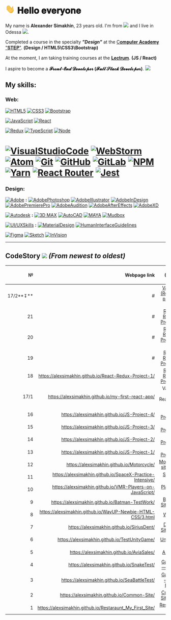 # <img src="https://raw.githubusercontent.com/ABSphreak/ABSphreak/master/gifs/Hi.gif" width="30px"> 𝐇𝐞𝐥𝐥𝐨 𝐞𝐯𝐞𝐫𝐲𝐨𝐧𝐞 </h1>

My name is 𝐀𝐥𝐞𝐱𝐚𝐧𝐝𝐞𝐫 𝐒𝐢𝐦𝐚𝐤𝐡𝐢𝐧, 23 years old. I'm from  <img src="https://upload.wikimedia.org/wikipedia/commons/d/d2/Flag_of_Ukraine.png" width="25px">  and I live in Odessa <img src="https://upload.wikimedia.org/wikipedia/commons/f/fe/Odessa-logo.gif" width="20px">. </br>

Completed a course in the specialty ___"Design"___ at the [С𝐨𝐦𝐩𝐮𝐭𝐞𝐫 𝐀𝐜𝐚𝐝𝐞𝐦𝐲 "𝐒𝐓𝐄𝐏"](https://itstep.org/en). __(Design / HTML5\CSS3\Bootstrap)__

At the moment, I am taking training courses at the [𝐋𝐞𝐜𝐭𝐫𝐮𝐦](https://lectrum.io/). __(JS / React)__

I aspire to become a **𝓕𝓻𝓸𝓷𝓽-𝓔𝓷𝓭 𝓓𝓮𝓿𝓮𝓵𝓸𝓹𝓮𝓻 (𝓕𝓾𝓵𝓵 𝓢𝓽𝓪𝓬𝓴 𝓓𝓮𝓿𝓮𝓵𝓸𝓹𝓮𝓻)**. <img src="https://camo.githubusercontent.com/41f5aa64e0930a781b0962898b4aff4db06f9560/68747470733a2f2f63646e2e7261776769742e636f6d2f7368616e6e6f6e6d6f656c6c65722f66726f6e742d656e642d6c6f676f2f6d61737465722f6578706f7274732f66726f6e742d656e642d6c6f676f2d636f6c6f722e737667" width="40px">

## My skills:

### Web:

[![HTML5](https://img.shields.io/badge/-HTML5-E34F26?style=for-the-badge&logo=html5&logoColor=white)](https://github.com/AlexSimakhin)
[![CSS3](https://img.shields.io/badge/-CSS3-1572B6?style=for-the-badge&logo=css3)](https://github.com/AlexSimakhin) 
[![Bootstrap](https://img.shields.io/badge/-Bootstrap-563D7C?style=for-the-badge&logo=bootstrap)](https://github.com/AlexSimakhin)

[![JavaScript](https://img.shields.io/badge/JavaScript-363534?style=for-the-badge&logo=javascript&logoColor=F7DF1E)](https://github.com/AlexSimakhin)
[![React](https://img.shields.io/badge/React-363534?style=for-the-badge&logo=react)](https://github.com/AlexSimakhin)

[![Redux](https://img.shields.io/badge/Redux-764ABC?style=for-the-badge&logo=redux)](https://github.com/AlexSimakhin)
[![TypeScript](https://img.shields.io/badge/TypeScript-000000?style=for-the-badge&logo=typescript)](https://github.com/AlexSimakhin)
[![Node](https://img.shields.io/badge/Node_basic_lvl-339933?style=for-the-badge&logo=node-dot-js)](https://github.com/AlexSimakhin)

[![VisualStudioCode](https://img.shields.io/badge/-VisualStudioCode-2885C8?style=for-the-badge&logo=visual-studio-code)](https://github.com/AlexSimakhin) 
[![WebStorm](https://img.shields.io/badge/-WebStorm-000000?style=for-the-badge&logo=webstorm)](https://github.com/AlexSimakhin) 
[![Atom](https://img.shields.io/badge/-Atom-66595C?style=for-the-badge&logo=atom)](https://github.com/AlexSimakhin) 
[![Git](https://img.shields.io/badge/-Git-333231?style=for-the-badge&logo=git)](https://github.com/AlexSimakhin) 
[![GitHub](https://img.shields.io/badge/-GitHub-333231?style=for-the-badge&logo=github)](https://github.com/AlexSimakhin)
[![GitLab](https://img.shields.io/badge/-GitLab-333231?style=for-the-badge&logo=gitlab)](https://github.com/AlexSimakhin)
[![NPM](https://img.shields.io/badge/-NPM-CB3837?style=for-the-badge&logo=npm)](https://github.com/AlexSimakhin)
[![Yarn](https://img.shields.io/badge/-Yarn-2C8EBB?style=for-the-badge&logo=yarn&logoColor=FFFFFF)](https://github.com/AlexSimakhin)
[![React Router](https://img.shields.io/badge/-React_Router-CA4245?style=for-the-badge&logo=react-router&logoColor=FFFFFF)](https://github.com/AlexSimakhin)
[![Jest](https://img.shields.io/badge/-Jest-C21325?style=for-the-badge&logo=jest&logoColor=FFFFFF)](https://github.com/AlexSimakhin)
===

### Design:

[![Adobe](https://img.shields.io/badge/-Adobe-FF0000?style=for-the-badge&logo=adobe&logoColor=white)](https://github.com/AlexSimakhin)
**:**
[![AdobePhotoshop](https://img.shields.io/badge/-Adobe_Photoshop-31A8FF?style=for-the-badge&logo=adobe-photoshop&logoColor=white)](https://github.com/AlexSimakhin)
[![AdobeIllustrator](https://img.shields.io/badge/-Adobe_Illustrator-FF9A00?style=for-the-badge&logo=adobe-illustrator&logoColor=white)](https://github.com/AlexSimakhin)
[![AdobeInDesign](https://img.shields.io/badge/-Adobe_InDesign-EE3D8F?style=for-the-badge&logo=adobe-indesign&logoColor=white)](https://github.com/AlexSimakhin)
[![AdobePremierePro](https://img.shields.io/badge/-Adobe_Premiere_Pro-EA77FF?style=for-the-badge&logo=adobe-premiere-pro&logoColor=white)](https://github.com/AlexSimakhin)
[![AdobeAudition](https://img.shields.io/badge/-Adobe_Audition-9999FF?style=for-the-badge&logo=adobe-audition&logoColor=white)](https://github.com/AlexSimakhin)
[![AdobeAfterEffects](https://img.shields.io/badge/-Adobe_After_Effects-9999FF?style=for-the-badge&logo=adobe-photoshop&logoColor=white)](https://github.com/AlexSimakhin)
[![AdobeXD](https://img.shields.io/badge/-Adobe_XD-FF26BE?style=for-the-badge&logo=adobe-photoshop&logoColor=white)](https://github.com/AlexSimakhin)

[![Autodesk](https://img.shields.io/badge/-Autodesk-0696D7?style=for-the-badge&logo=autodesk&logoColor=white)](https://github.com/AlexSimakhin)
**:**
[![3D MAX](https://img.shields.io/badge/-3D_MAX-0696D7?style=for-the-badge)](https://github.com/AlexSimakhin)
[![AutoCAD](https://img.shields.io/badge/-AutoCAD-0696D7?style=for-the-badge)](https://github.com/AlexSimakhin)
[![MAYA](https://img.shields.io/badge/-MAYA-0696D7?style=for-the-badge)](https://github.com/AlexSimakhin)
[![Mudbox](https://img.shields.io/badge/-Mudbox-0696D7?style=for-the-badge)](https://github.com/AlexSimakhin)

[![UI/UXSkills](https://img.shields.io/badge/-UI/UX_Skills-757575?style=for-the-badge)](https://github.com/AlexSimakhin)
**:**
[![MaterialDesign](https://img.shields.io/badge/-Material_Design-757575?style=for-the-badge&logo=material-Design&logoColor=white)](https://github.com/AlexSimakhin)
[![HumanInterfaceGuidelines](https://img.shields.io/badge/-Human_Interface_Guidelines-757575?style=for-the-badge&logo=apple&logoColor=white)](https://github.com/AlexSimakhin)

[![Figma](https://img.shields.io/badge/-Figma-F24E1E?style=for-the-badge&logo=figma&logoColor=white)](https://github.com/AlexSimakhin)
[![Sketch](https://img.shields.io/badge/-Sketch-F7B500?style=for-the-badge&logo=sketch&logoColor=000000)](https://github.com/AlexSimakhin)
[![InVision](https://img.shields.io/badge/-InVision-FF3366?style=for-the-badge&logo=invision&logoColor=white)](https://github.com/AlexSimakhin)
___
## CodeStory <img src="https://media.tenor.com/images/9c771f82de191180c79570b32d49daa7/tenor.gif" width="80px"> *(From newest to oldest)*
| № | Webpage link | Title (Repo link) | About the project | Date of upload |
|----:|----:|:----:|:----------|:----------|
| 17/2**↧** | # | <a href="https://github.com/AlexSimakhin/react-typescript-test-project" target="_blank">Valorant (React TS project)</a> **(WP)** | about **(WP)** | February, 2021 |
| 21 | # | <a href="https://github.com/AlexSimakhin/React-Redux-Project-4" target="_blank">React-Redux-Project-4</a> | about **(WP)** | February, 2021 |
| 20 | # | <a href="https://github.com/AlexSimakhin/React-Redux-Project-3" target="_blank">React-Redux-Project-3</a> **(WP)** | about **(WP)** | February, 2021 |
| 19 | # | <a href="https://github.com/AlexSimakhin/React-Redux-Project-2" target="_blank">React-Redux-Project-2</a> | <a href="https://github.com/AlexSimakhin/React-Redux-Project-2#alex-simakhin--site-link" target="_blank">about</a> | January, 2021 |
| 18 | https://alexsimakhin.github.io/React-Redux-Project-1/ | <a href="https://github.com/AlexSimakhin/React-Redux-Project-1" target="_blank">React-Redux-Project-1</a> | <a href="https://github.com/AlexSimakhin/React-Redux-Project-1#alex-simakhin--site-link" target="_blank">about</a> | January, 2021 |
| 17/1 | https://alexsimakhin.github.io/my-first-react-app/ | Valorant (1-st React App) **(WS)** | about **(WP)** | December, 2020 |
| 16 | https://alexsimakhin.github.io/JS-Project-4/ | <a href="https://github.com/AlexSimakhin/JS-Project-4" target="_blank">JS-Project-4</a> | <a href="https://github.com/AlexSimakhin/JS-Project-4#lectrum-js-personal-project" target="_blank">about</a> | December, 2020 |
| 15 | https://alexsimakhin.github.io/JS-Project-3/ | <a href="https://github.com/AlexSimakhin/JS-Project-3" target="_blank">JS-Project-3</a> | <a href="https://github.com/AlexSimakhin/JS-Project-3#lectrum-js-personal-project" target="_blank">about</a> | December, 2020 |
| 14 | https://alexsimakhin.github.io/JS-Project-2/ | <a href="https://github.com/AlexSimakhin/JS-Project-2" target="_blank">JS-Project-2</a> | <a href="https://github.com/AlexSimakhin/JS-Project-2#lectrum-js-personal-project" target="_blank">about</a> | November, 2020 |
| 13 | https://alexsimakhin.github.io/JS-Project-1/ | <a href="https://github.com/AlexSimakhin/JS-Project-1" target="_blank">JS-Project-1</a> | <a href="https://github.com/AlexSimakhin/JS-Project-1#lectrum-js-personal-project" target="_blank">about</a> | November, 2020 |
| 12 | https://alexsimakhin.github.io/Motorcycle/ | <a href="https://github.com/AlexSimakhin/Motorcycle" target="_blank">Motorcycle site</a> **(WS)** | about | August, 2020 |
| 11 | https://alexsimakhin.github.io/SpaceX-Practice-Intensive/ | <a href="https://github.com/AlexSimakhin/SpaceX-Practice-Intensive" target="_blank">SpaceX Site</a> | about | August, 2020 |
| 10 | https://alexsimakhin.github.io/VMR-Players-on-JavaScript/ | <a href="https://github.com/AlexSimakhin/VMR-Players-on-JavaScript" target="_blank">Player on JS</a> | about | August, 2020 |
| 9 | https://alexsimakhin.github.io/Batman-TestWork/ | <a href="https://github.com/AlexSimakhin/Batman-TestWork" target="_blank">Batman Site</a> **(WS)** | about | August, 2020 |
| 8 | https://alexsimakhin.github.io/WayUP-Newbie-HTML-CSS/3.html | <a href="https://github.com/AlexSimakhin/WayUP-Newbie-HTML-CSS" target="_blank">WayUP</a> | about | July, 2020 |
| 7 | https://alexsimakhin.github.io/SiriusDent/ | <a href="https://github.com/AlexSimakhin/SiriusDent" target="_blank">Dentist Site</a> **(WS)** | about | April, 2020 |
| 6 | https://alexsimakhin.github.io/TestUnityGame/ | <a href="https://github.com/AlexSimakhin/TestUnityGame" target="_blank">Unity Test</a> | about | March, 2020 |
| 5 | https://alexsimakhin.github.io/AviaSales/ | <a href="https://github.com/AlexSimakhin/AviaSales" target="_blank">API Test</a> | about | March, 2020 |
| 4 | https://alexsimakhin.github.io/SnakeTest/ | <a href="https://github.com/AlexSimakhin/SnakeTest" target="_blank">Game JS — Snake</a> | about | March, 2020 |
| 3 | https://alexsimakhin.github.io/SeaBattleTest/ | <a href="https://github.com/AlexSimakhin/SeaBattleTest" target="_blank">Game JS — Sea Battle</a> | about | March, 2020 |
| 2 | https://alexsimakhin.github.io/Common-Site/ | <a href="https://github.com/AlexSimakhin/SeaBattleTest" target="_blank">Common Site</a> **(WS)** | about | September, 2019 |
| 1 | https://alexsimakhin.github.io/Restaraunt_My_First_Site/ | <a href="https://github.com/AlexSimakhin/Restaraunt_My_First_Site" target="_blank">Restaraunt Site</a> | about | June, 2019 |

